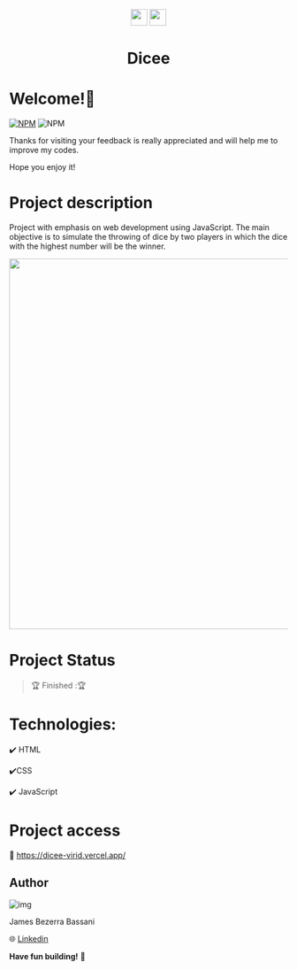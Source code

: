 
  <div align=center>
    <image width="30" heigth="30" src='https://github.com/Jheimys/Dicee/assets/80724830/abc87012-a596-4f62-9bcc-70830c62767a'> 
    <image width="30" heigth="30" src='https://github.com/Jheimys/Dicee/assets/80724830/abc87012-a596-4f62-9bcc-70830c62767a'>
  </div>
  <h1  align=center>  Dicee </h1>

# Welcome!👋

[![NPM](https://img.shields.io/npm/l/react)](https://github.com/Jheimys/Electronic_battery/blob/master/LICENCE)
![NPM](https://img.shields.io/website?url=https%3A%2F%2Fgithub.com%2FJheimys%2FOrgano_II%2Fedit%2Fmaster%2FREADME.m)

Thanks for visiting your feedback is really appreciated and will help me to improve my codes. 

Hope you enjoy it!


# Project description
Project with emphasis on web development using JavaScript. The main objective is to simulate the throwing of dice by two players in which the dice with the highest number will be the winner.

  <p align=center>
    <image width="670" heigth="570" src='https://github.com/Jheimys/assets/blob/master/dicee.png'>
  </p>

# Project Status

> :trophy: Finished ::trophy:

# Technologies:

:heavy_check_mark: HTML

:heavy_check_mark:CSS

:heavy_check_mark: JavaScript

# Project access

:link: https://dicee-virid.vercel.app/

## Author

![img](https://github.com/Jheimys.png?size=100)

James Bezerra Bassani

:globe_with_meridians: [Linkedin](https://www.linkedin.com/in/jheimys/)

**Have fun building!** 🚀

